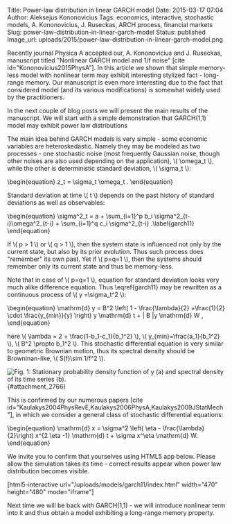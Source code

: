 Title: Power-law distribution in linear GARCH model
Date: 2015-03-17 07:04
Author: Aleksejus Kononovicius
Tags: economics, interactive, stochastic models, A. Kononovicius, J. Ruseckas, ARCH process, financial markets
Slug: power-law-distribution-in-linear-garch-model
Status: published
Image_url: uploads/2015/power-law-distribution-in-linear-garch-model.png

Recently journal Physica A
accepted our, A. Kononovicius and J. Ruseckas, manuscript titled
"Nonlinear GARCH model and 1/f noise" \[cite
id="Kononovicius2015PhysA"\]. In this article we shown that simple
memory-less model with nonlinear term may exhibit interesting stylized
fact - long-range memory. Our manuscript is even more interesting due to
the fact that considered model (and its various modifications) is
somewhat widely used by the practitioners.

In the next couple of blog posts we will present the main results of the
manuscript. We will start with a simple demonstration that GARCH(1,1)
model may exhibit power law distributions
<!--more-->

The main idea behind GARCH models is very simple - some economic
variables are heteroskedastic. Namely they may be modeled as two
processes - one stochastic noise (most frequently Gaussian noise, though
other noises are also used depending on the application), \\\( \omega\_t \\\), while the other is deterministic standard deviation,
\\\(  \sigma\_t \\\):

\begin{equation}
 z\_t = \sigma\_t \omega\_t . 
\end{equation}

Standard deviation at time \\\(  t \\\) depends on the past history of
standard deviations as well as observables:

\begin{equation}
 \sigma^2\_t = a + \sum\_{i=1}^p b\_i \sigma^2\_{t-i}\omega^2\_{t-i} + \sum\_{i=1}^q c\_i \sigma^2\_{t-i} .\label{garch11}
\end{equation}

If \\\(  p &gt; 1 \\\) or \\\(  q &gt; 1 \\\), then the system state is
influenced not only by the current state, but also by its prior
evolution. Thus such process does "remember" its own past. Yet if
\\\(  p=q=1 \\\), then the systems should remember only its current state
and thus be memory-less.

Note that in case of \\\(  p=q=1 \\\), equation for standard deviation
looks very much alike difference equation. Thus \eqref{garch11}
may be rewritten as a continuous process of \\\(  y =\sigma\_t^2 \\\):

\begin{equation}
 \mathrm{d} y = B^2 \left( 1 - \frac{\lambda}{2} +\frac{1}{2} \cdot \frac{y\_{min}}{y} \right) y \mathrm{d} t + | B |y \mathrm{d} W , 
\end{equation}

here \\\(  \lambda = 2 + \frac{1-b\_1-c\_1}{b\_1^2} \\\), \\\( y\_{min}=\frac{a\_1}{b\_1^2} \\\), \\\(  B^2 \propto b\_1^2  \\\). This
stochastic differential equation is very similar to geometric Brownian
motion, thus its spectral density should be Browninan-like, \\\(  S(f)\sim 1/f^2 \\\).

![Fig. 1: Stationary probability density function of y (a) and spectral
density of its time series
(b).]({static}/uploads/2015/power-law-distribution-in-linear-garch-model.png
"Stationary probability density function of y (a) and spectral density of
its time series (b). The following parameters were used: \\\( a\_1=0.015
\\\), \\\( b\_1=0.1 \\\), \\\( c\_1=0.89 \\\) (red squares), \\\( 0.88 \\\)
(blue circles), \\\( 0.87 \\\) (magenta triangles)."){#attachment_2766} 

This is confirmed by our numerous papers \[cite
id="Kaulakys2004PhysRevE,Kaulakys2006PhysA,Kaulakys2009JStatMech"\], in
which we consider a general class of stochastic differential equations:


\begin{equation}
 \mathrm{d} x = \sigma^2 \left( \eta - \frac{\lambda}{2}\right) x^{2 \eta -1} \mathrm{d} t + \sigma x^\eta \mathrm{d} W. 
\end{equation}


We invite you to confirm that yourselves using HTML5 app below. Please
allow the simulation takes its time - correct results appear when power
law distribution becomes visible.

[html5-interactive
url="/uploads/models/garch11/index.html" width="470"
height="480" mode="iframe"]

Next time we will be back with GARCH(1,1) - we will introduce nonlinear
term into it and thus obtain a model exhibiting a long-range memory
property.
